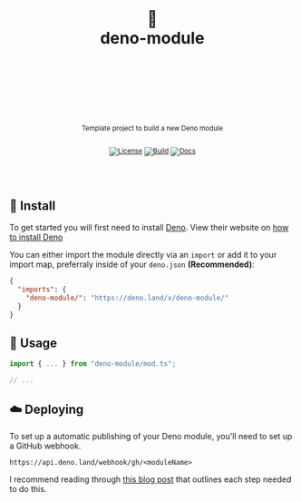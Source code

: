 <div align="center">
  <h1>
    <br/>
    <br/>
    🦕
    <br />
    deno-module
    <br />
    <br />
    <br />
    <br />
  </h1>
  <sup>
    <br />
    Template project to build a new Deno module</em>
    <br />
    <br />

[![License](https://img.shields.io/badge/-License-blue.svg?style=for-the-badge)](https://github.com/earlybot/deno-module)
[![Build](https://img.shields.io/github/actions/workflow/status/nurodev/deno-module/CI?label=%20&logo=github&logoColor=white&style=for-the-badge)](https://github.com/earlybot/deno-module/actions/workflows/ci.yml)
[![Docs](https://img.shields.io/badge/-Docs-blueviolet.svg?style=for-the-badge)](https://doc.deno.land/https://deno.land/x/deno-module/mod.ts)

</sup>
  <br />
  <br />
</div>

## 🚀 Install

To get started you will first need to install [Deno](http://deno.land/). View
their website on [how to install Deno](https://deno.land/#installation)

You can either import the module directly via an `import` or add it to your import map, preferraly inside of your `deno.json`
**(Recommended)**:

```json
{
  "imports": {
    "deno-module/": "https://deno.land/x/deno-module/"
  }
}
```

## 🦄 Usage

```typescript
import { ... } from "deno-module/mod.ts";

// ...
```

## ☁️ Deploying

To set up a automatic publishing of your Deno module, you'll need to set up a
GitHub webhook.

```
https://api.deno.land/webhook/gh/<moduleName>
```

I recommend reading through
[this blog post](https://dev.to/craigmorten/how-to-publish-deno-modules-2cg6)
that outlines each step needed to do this.
